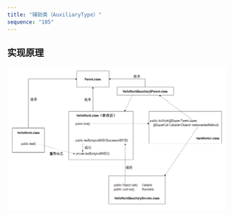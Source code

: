 ```yaml
---
title: "辅助类（AuxiliaryType）"
sequence: "105"
---
```


## 实现原理

![](/assets/images/bytebuddy/delegation/method-delegation-underlying-mechanism.png)
